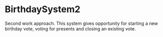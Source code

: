 # BirthdaySystem2
Second work approach. This system gives opportunity for starting a new birthday vote, voting for presents and closing an existing vote.
